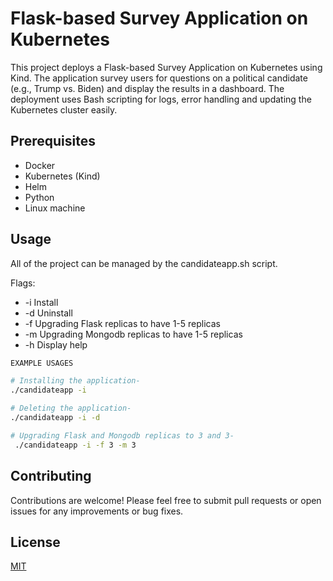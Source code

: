 # Flask-based Survey Application on Kubernetes

This project deploys a Flask-based Survey Application on Kubernetes using Kind. The application survey users for questions on a political candidate (e.g., Trump vs. Biden) and display the results in a dashboard. The deployment uses Bash scripting for logs, error handling and updating the Kubernetes cluster easily.

## Prerequisites

- Docker
- Kubernetes (Kind)
- Helm
- Python
- Linux machine

## Usage

All of the project can be managed by the candidateapp.sh script.

Flags:
- -i Install
- -d Uninstall
- -f <arg> Upgrading Flask replicas to have 1-5 replicas
- -m <arg> Upgrading Mongodb replicas to have 1-5 replicas
- -h Display help

```bash
EXAMPLE USAGES

# Installing the application-
./candidateapp -i

# Deleting the application-
./candidateapp -i -d

# Upgrading Flask and Mongodb replicas to 3 and 3-
 ./candidateapp -i -f 3 -m 3
```

## Contributing

Contributions are welcome! Please feel free to submit pull requests or open issues for any improvements or bug fixes.


## License

[MIT](https://choosealicense.com/licenses/mit/)
